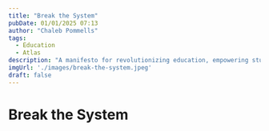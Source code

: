 ```yaml
---
title: "Break the System"
pubDate: 01/01/2025 07:13
author: "Chaleb Pommells"
tags:
  - Education
  - Atlas
description: "A manifesto for revolutionizing education, empowering students, and building a future-ready generation."
imgUrl: './images/break-the-system.jpeg'
draft: false
---
```


# Break the System